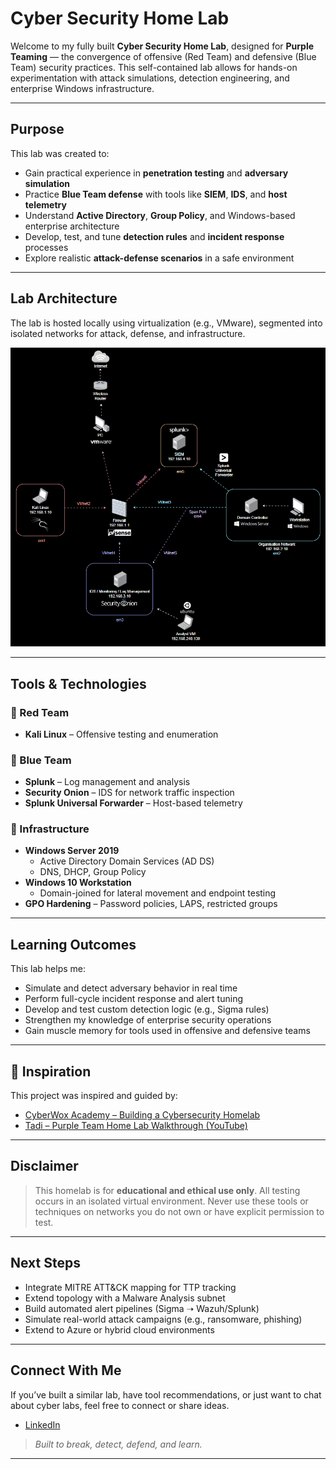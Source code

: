 # Cyber Security Home Lab

Welcome to my fully built **Cyber Security Home Lab**, designed for **Purple Teaming** — the convergence of offensive (Red Team) and defensive (Blue Team) security practices. This self-contained lab allows for hands-on experimentation with attack simulations, detection engineering, and enterprise Windows infrastructure.

---

## Purpose

This lab was created to:

- Gain practical experience in **penetration testing** and **adversary simulation**
- Practice **Blue Team defense** with tools like **SIEM**, **IDS**, and **host telemetry**
- Understand **Active Directory**, **Group Policy**, and Windows-based enterprise architecture
- Develop, test, and tune **detection rules** and **incident response** processes
- Explore realistic **attack-defense scenarios** in a safe environment

---

## Lab Architecture

The lab is hosted locally using virtualization (e.g., VMware), segmented into isolated networks for attack, defense, and infrastructure.

![NetworkDiagram](CyberSecHomeLab.gif)

---

## Tools & Technologies

### 🔴 Red Team

- **Kali Linux** – Offensive testing and enumeration

### 🔵 Blue Team

- **Splunk** – Log management and analysis
- **Security Onion** – IDS for network traffic inspection
- **Splunk Universal Forwarder** – Host-based telemetry

### 🏢 Infrastructure

- **Windows Server 2019**
  - Active Directory Domain Services (AD DS)
  - DNS, DHCP, Group Policy
- **Windows 10 Workstation**
  - Domain-joined for lateral movement and endpoint testing
- **GPO Hardening** – Password policies, LAPS, restricted groups
  
---

## Learning Outcomes

This lab helps me:

- Simulate and detect adversary behavior in real time
- Perform full-cycle incident response and alert tuning
- Develop and test custom detection logic (e.g., Sigma rules)
- Strengthen my knowledge of enterprise security operations
- Gain muscle memory for tools used in offensive and defensive teams

---

## 🔗 Inspiration

This project was inspired and guided by:

- [CyberWox Academy – Building a Cybersecurity Homelab](https://www.cyberwoxacademy.com/post/building-a-cybersecurity-homelab)
- [Tadi – Purple Team Home Lab Walkthrough (YouTube)](https://www.youtube.com/watch?v=8hvn5poOo0E)

---

## Disclaimer

> This homelab is for **educational and ethical use only**. All testing occurs in an isolated virtual environment. Never use these tools or techniques on networks you do not own or have explicit permission to test.

---

## Next Steps

- Integrate MITRE ATT&CK mapping for TTP tracking
- Extend topology with a Malware Analysis subnet
- Build automated alert pipelines (Sigma ➝ Wazuh/Splunk)
- Simulate real-world attack campaigns (e.g., ransomware, phishing)
- Extend to Azure or hybrid cloud environments

---

## Connect With Me

If you’ve built a similar lab, have tool recommendations, or just want to chat about cyber labs, feel free to connect or share ideas.

- [LinkedIn](https://www.linkedin.com/in/jp-cybersec/)

> _Built to break, detect, defend, and learn._

---
